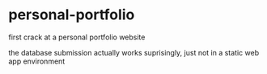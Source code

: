 # personal-portfolio
 first crack at a personal portfolio website

 the database submission actually works suprisingly, just not in a static web app environment
